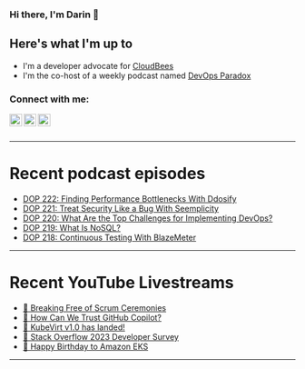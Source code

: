### Hi there, I'm Darin 👋

## Here's what I'm up to
- I'm a developer advocate for [CloudBees][cloudbees-website]
- I'm the co-host of a weekly podcast named [DevOps Paradox][dop-website]

### Connect with me:

[<img align="left" alt="darinpope | Twitter" width="22px" src="https://cdn.jsdelivr.net/npm/simple-icons@v3/icons/twitter.svg" />][twitter]
[<img align="left" alt="darinpope | LinkedIn" width="22px" src="https://cdn.jsdelivr.net/npm/simple-icons@v3/icons/linkedin.svg" />][linkedin]
[<img align="left" alt="darinpope | Instagram" width="22px" src="https://cdn.jsdelivr.net/npm/simple-icons@v3/icons/instagram.svg" />][instagram]

<br />
<br />

---

# Recent podcast episodes
<!-- BLOG-POST-LIST:START -->
- [DOP 222: Finding Performance Bottlenecks With Ddosify](https://www.devopsparadox.com/episodes/finding-performance-bottlenecks-with-ddosify-222/)
- [DOP 221: Treat Security Like a Bug With Seemplicity](https://www.devopsparadox.com/episodes/treat-security-like-a-bug-with-seemplicity-221/)
- [DOP 220: What Are the Top Challenges for Implementing DevOps?](https://www.devopsparadox.com/episodes/what-are-the-top-challenges-for-implementing-devops-220/)
- [DOP 219: What Is NoSQL?](https://www.devopsparadox.com/episodes/what-is-nosql-219/)
- [DOP 218: Continuous Testing With BlazeMeter](https://www.devopsparadox.com/episodes/continuous-testing-with-blazemeter-218/)
<!-- BLOG-POST-LIST:END -->

---

# Recent YouTube Livestreams
<!-- YOUTUBE:START -->
- [🔴 Breaking Free of Scrum Ceremonies](https://www.youtube.com/watch?v=UGb1hh38RfE)
- [🔴 How Can We Trust GitHub Copilot?](https://www.youtube.com/watch?v=-RjPpxVRAAM)
- [🔴 KubeVirt v1.0 has landed!](https://www.youtube.com/watch?v=f0Kdp9BdNo8)
- [🔴 Stack Overflow 2023 Developer Survey](https://www.youtube.com/watch?v=Wkev8_Gaqo0)
- [🔴 Happy Birthday to Amazon EKS](https://www.youtube.com/watch?v=2gWGoccBIMA)
<!-- YOUTUBE:END -->

---


[website]: https://www.darinpope.com/
[twitter]: https://twitter.com/darinpope
[youtube]: https://youtube.com/darinpope
[instagram]: https://instagram.com/darinpope
[linkedin]: https://linkedin.com/in/darinpope
[cloudbees-website]: https://www.cloudbees.com/
[dop-website]: https://www.devopsparadox.com/

<!--
**darinpope/darinpope** is a ✨ _special_ ✨ repository because its `README.md` (this file) appears on your GitHub profile.

Here are some ideas to get you started:

- 🔭 I’m currently working on ...
- 🌱 I’m currently learning ...
- 👯 I’m looking to collaborate on ...
- 🤔 I’m looking for help with ...
- 💬 Ask me about ...
- 📫 How to reach me: ...
- 😄 Pronouns: ...
- ⚡ Fun fact: ...
-->
